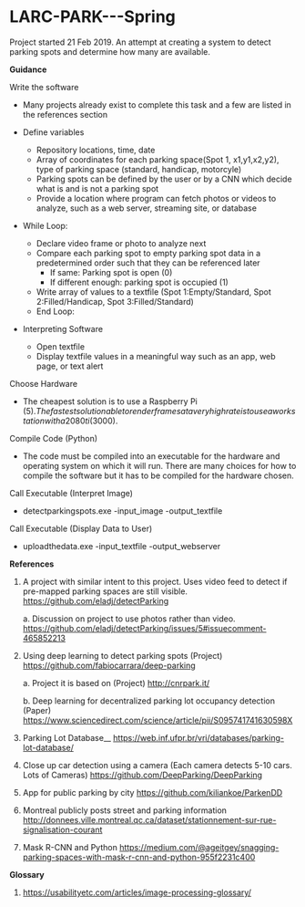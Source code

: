 # LARC-PARK---Spring
Project started 21 Feb 2019.
An attempt at creating a system to detect parking spots and determine how many are available.

__Guidance__

Write the software
  * Many projects already exist to complete this task and a few are listed in the references section

  * Define variables
    * Repository locations, time, date
    * Array of coordinates for each parking space(Spot 1, x1,y1,x2,y2), type of parking space (standard, handicap, motorcyle)
    * Parking spots can be defined by the user or by a CNN which decide what is and is not a parking spot
    * Provide a location where program can fetch photos or videos to analyze, such as a web server, streaming site, or database
  
  * While Loop:
    * Declare video frame or photo to analyze next
    * Compare each parking spot to empty parking spot data in a predetermined order such that they can be referenced later
      * If same: Parking spot is open (0)
      * If different enough: parking spot is occupied (1)
    * Write array of values to a textfile (Spot 1:Empty/Standard, Spot 2:Filled/Handicap, Spot 3:Filled/Standard)
    * End Loop:
  
  * Interpreting Software
    * Open textfile
    * Display textfile values in a meaningful way such as an app, web page, or text alert

Choose Hardware
  * The cheapest solution is to use a Raspberry Pi ($5). The fastest solution able to render frames at a very high rate is to use a workstation with a 2080ti ($3000).

Compile Code (Python)
   * The code must be compiled into an executable for the hardware and operating system on which it will run. There are many choices for how to compile the software but it has to be compiled for the hardware chosen. 

Call Executable (Interpret Image)
   * detectparkingspots.exe -input_image -output_textfile

Call Executable (Display Data to User)
   * uploadthedata.exe -input_textfile -output_webserver

__References__

  1. A project with similar intent to this project. Uses video feed to detect if pre-mapped parking spaces are still visible.           
      https://github.com/eladj/detectParking
  
      a. Discussion on project to use photos rather than video.
        https://github.com/eladj/detectParking/issues/5#issuecomment-465852213
        
  2. Using deep learning to detect parking spots (Project)
      https://github.com/fabiocarrara/deep-parking

      a. Project it is based on (Project)
        http://cnrpark.it/
        
      b. Deep learning for decentralized parking lot occupancy detection (Paper)
      https://www.sciencedirect.com/science/article/pii/S095741741630598X

  3. Parking Lot Database__
    https://web.inf.ufpr.br/vri/databases/parking-lot-database/
    
  4. Close up car detection using a camera (Each camera detects 5-10 cars. Lots of Cameras)
  https://github.com/DeepParking/DeepParking

  5. App for public parking by city
  https://github.com/kiliankoe/ParkenDD
  
  6. Montreal publicly posts street and parking information
  http://donnees.ville.montreal.qc.ca/dataset/stationnement-sur-rue-signalisation-courant
  
  7. Mask R-CNN and Python
  https://medium.com/@ageitgey/snagging-parking-spaces-with-mask-r-cnn-and-python-955f2231c400
  
__Glossary__
   
   1. https://usabilityetc.com/articles/image-processing-glossary/
